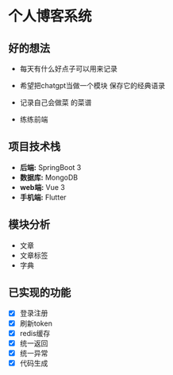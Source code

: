 # 个人博客系统

## 好的想法

* 每天有什么好点子可以用来记录 
* 希望把chatgpt当做一个模块 保存它的经典语录

* 记录自己会做菜 的菜谱
* 练练前端

## 项目技术栈

* **后端:** SpringBoot 3
* **数据库:** MongoDB
* **web端:** Vue 3
* **手机端:** Flutter

## 模块分析

 * 文章
 * 文章标签
 * 字典



## 已实现的功能

- [x] 登录注册
- [x] 刷新token
- [x] redis缓存
- [x] 统一返回
- [x] 统一异常
- [x] 代码生成